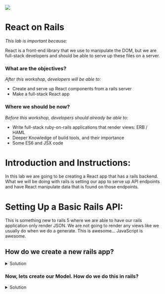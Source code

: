 <!--
Creator: Matt Laguardia
Market: SF
-->

![](https://ga-dash.s3.amazonaws.com/production/assets/logo-9f88ae6c9c3871690e33280fcf557f33.png)

# React on Rails

*This lab is important because:*

React is a front-end library that we use to manipulate the DOM, but we are full-stack developers and should be able to serve up these files on a server.

### What are the objectives?

*After this workshop, developers will be able to:*

* Create and serve up React components from a rails server
* Make a full-stack React app

### Where we should be now?

*Before this workshop, developers should already be able to:*

* Write full-stack ruby-on-rails applications that render views: ERB / HAML
* Deeper Knowledge of build tools, and their importance
* Some ES6 and JSX code

# Introduction and Instructions:

In this lab we are going to be creating a React app that has a rails backend. What we will be doing with rails is setting our app to serve up API endpoints and have React manipulate data that is found on those endpoints.

# Setting Up a Basic Rails API:

This is something new to rails 5 where we are able to have our rails application only render JSON. We are not going to render any views like we usually do when we do a generate. This is awesome... JavaScript is awesome.

## How do we create a new rails app?

<details>
<summary>Solution</summary>
```rails new react_clock_blog```
</details>

### Now, lets create our Model. How do we do this in rails?

<details><summary>Solution</summary>
```ruby
  rails g model Post title:string description:text

  rails db:migrate
```
</details>

### Lets add some data to our DB. How should we do this?

<details><summary>Solution</summary>
```
10.times { Post.create!(title: "Blog Posting All Dayyy", description: "Lorem what... Lazy Lazy Lazy Lazy Cool we'll delete these laterzzz!") }

rails db:seed
```
</details>

### Now lets move onto our controllers

With us creating a JSON only view for rails we need to bring in some helper gems to convert / or parse code for us. This is similar to body-parser in express.

```
gem 'responders'
```

Lets add this to our gem file and bundle.


## New Concepts in Rails 5

Here we are going to edit our controllers to just send us JSON objects to the view.

In our application controller:
```ruby
class ApplicationController < ActionController::Base
  protect_from_forgery with: :null_session
end
```

*Null_session is going to stop sending us a view and will just respond with JSON*

### Now lets create our API controllers

We are going to make a new directory in our controllers file and call it api with a couple of files in it.

In terminal we can use these commands:
```
mkdir app/controllers/api

touch app/controllers/api/base_controller.rb

touch app/controllers/api/posts_controller.rb
```

Now we need to tell our base controller that we are going send JSON to our front-end.

```ruby
class Api::BaseController < ApplicationController
  respond_to :json
end
```

*respond_to is from our gem*

Now we can build our crud actions in our items_controller

<details><summary>Solution Code</summary>
```ruby
class Api::PostsController < Api::BaseController
  def index
    respond_with Post.all
  end

  def create
    respond_with :api, Post.create(post_params)
  end

  def destroy
    respond_with Post.destroy(params[:id])
  end

  def update
    post = Post.find(params["id"])
    post.update_attributes(post_params)
    respond_with post, json: item
  end

  private

  def post params
    params.require(:post).permit(:id, :title, :description)
  end
end
```
</details>

And our routes are going to look a little different since we are going one directory deeper.

Check this code out:

```ruby
Rails.application.routes.draw do
  namespace :api do
    resources :posts, only: [:index, :create, :destroy, :update]
  end
end
```

Check out what you've made so far!
localhost:3000/api/posts.json

If you see JSON you're good to go!

### Now comes React

We'll first build a controller where React is going to live

```
rails g controller pages index
```


And we'll set this as our root route

```ruby
Rails.application.routes.draw do
  root 'pages#index'

```

Let's add our react gem!

```
gem 'react-rails'

bundle

rails g react:install
```

Take a moment and see where React installed to... Our front-end assets.

### Creating our first React component in rails

Lets make our view for React

and add to index view

```
<%= react_component 'Main' %>
```

In your components folder lets make our first JSX file in rails:
```
  touch app/assets/javascripts/components/_main.js.jsx
```

And lets make a Main component that returns Hello World (try to do this on your own) Hint we need to use React.createClass in rails.

<details><summary>Solution Code:</summary>
```js
const Main = React.createClass ({
  render () {
    return (
      <div>
        <h1>Hello, World!</h1>
      </div>
    )
  }
})
```
</details>

Lets spin up those severs and see if hello world has come through!

## And we are set up!
Now try to mess around with nyan cat and our components. I have a challenge below if you would like to try it...

### Challenge:

Try to get our posts in our database to show up with setting state and mounting our components.
